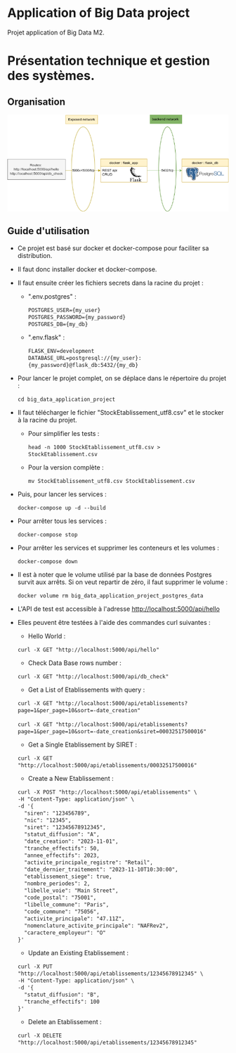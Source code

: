 # Application of Big Data project

Projet application of Big Data M2.

# Présentation technique et gestion des systèmes.

## Organisation

![](./graphs/docker_organisation.png)

## Guide d'utilisation

- Ce projet est basé sur docker et docker-compose pour faciliter sa distribution.
- Il faut donc installer docker et docker-compose.
- Il faut ensuite créer les fichiers secrets dans la racine du projet :
    - ".env.postgres" :
      ```text
      POSTGRES_USER={my_user}
      POSTGRES_PASSWORD={my_password}
      POSTGRES_DB={my_db}
      ```
      
  - ".env.flask" :
      ```text
      FLASK_ENV=development
      DATABASE_URL=postgresql://{my_user}:{my_password}@flask_db:5432/{my_db}
      ```
    
- Pour lancer le projet complet, on se déplace dans le répertoire du projet :
  ```shell
  cd big_data_application_project
  ```
  
- Il faut télécharger le fichier "StockEtablissement_utf8.csv" et le stocker à la racine du projet.
    - Pour simplifier les tests :
      ```shell
      head -n 1000 StockEtablissement_utf8.csv > StockEtablissement.csv
      ```
    - Pour la version complète :
      ```shell
      mv StockEtablissement_utf8.csv StockEtablissement.csv
      ```

- Puis, pour lancer les services :
  ```shell
  docker-compose up -d --build
  ```

- Pour arrêter tous les services :
  ```shell
  docker-compose stop
  ```

- Pour arrêter les services et supprimer les conteneurs et les volumes :
  ```shell
  docker-compose down
  ```

- Il est à noter que le volume utilisé par la base de données Postgres survit aux arrêts. Si on veut repartir de zéro,
  il faut supprimer le volume :
  ```shell 
  docker volume rm big_data_application_project_postgres_data
  ```

- L'API de test est accessible à l'adresse [http://localhost:5000/api/hello](http://localhost:5000/api/hello)
- Elles peuvent être testées à l'aide des commandes curl suivantes :
    - Hello World : 
    ```shell
    curl -X GET "http://localhost:5000/api/hello"
    ```
  
    - Check Data Base rows number :
    ```shell
    curl -X GET "http://localhost:5000/api/db_check"
    ```
  
    - Get a List of Etablissements with query :
    ```shell
    curl -X GET "http://localhost:5000/api/etablissements?page=1&per_page=10&sort=-date_creation"
  
    curl -X GET "http://localhost:5000/api/etablissements?page=1&per_page=10&sort=-date_creation&siret=00032517500016"
    ```
  
    - Get a Single Etablissement by SIRET :
    ```shell
    curl -X GET "http://localhost:5000/api/etablissements/00032517500016"
    ```

    - Create a New Etablissement :
    ```shell
    curl -X POST "http://localhost:5000/api/etablissements" \
    -H "Content-Type: application/json" \
    -d '{
      "siren": "123456789",
      "nic": "12345",
      "siret": "12345678912345",
      "statut_diffusion": "A",
      "date_creation": "2023-11-01",
      "tranche_effectifs": 50,
      "annee_effectifs": 2023,
      "activite_principale_registre": "Retail",
      "date_dernier_traitement": "2023-11-10T10:30:00",
      "etablissement_siege": true,
      "nombre_periodes": 2,
      "libelle_voie": "Main Street",
      "code_postal": "75001",
      "libelle_commune": "Paris",
      "code_commune": "75056",
      "activite_principale": "47.11Z",
      "nomenclature_activite_principale": "NAFRev2",
      "caractere_employeur": "O"
    }'
    ```

   - Update an Existing Etablissement :
   ```shell
   curl -X PUT "http://localhost:5000/api/etablissements/12345678912345" \
   -H "Content-Type: application/json" \
   -d '{
     "statut_diffusion": "B",
     "tranche_effectifs": 100
   }'
   ```
  
   - Delete an Etablissement :
   ```shell
   curl -X DELETE "http://localhost:5000/api/etablissements/12345678912345"
   ```
